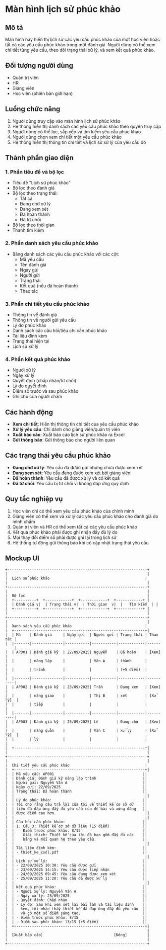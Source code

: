 # Màn hình lịch sử phúc khảo

## Mô tả
Màn hình này hiển thị lịch sử các yêu cầu phúc khảo của một học viên hoặc tất cả các yêu cầu phúc khảo trong một đánh giá. Người dùng có thể xem chi tiết từng yêu cầu, theo dõi trạng thái xử lý, và xem kết quả phúc khảo.

## Đối tượng người dùng
- Quản trị viên
- HR
- Giảng viên
- Học viên (phiên bản giới hạn)

## Luồng chức năng
1. Người dùng truy cập vào màn hình lịch sử phúc khảo
2. Hệ thống hiển thị danh sách các yêu cầu phúc khảo theo quyền truy cập
3. Người dùng có thể lọc, sắp xếp và tìm kiếm yêu cầu phúc khảo
4. Người dùng chọn xem chi tiết một yêu cầu phúc khảo
5. Hệ thống hiển thị thông tin chi tiết và lịch sử xử lý của yêu cầu đó

## Thành phần giao diện

### 1. Phần tiêu đề và bộ lọc
- Tiêu đề "Lịch sử phúc khảo"
- Bộ lọc theo đánh giá
- Bộ lọc theo trạng thái:
  - Tất cả
  - Đang chờ xử lý
  - Đang xem xét
  - Đã hoàn thành
  - Đã từ chối
- Bộ lọc theo thời gian
- Thanh tìm kiếm

### 2. Phần danh sách yêu cầu phúc khảo
- Bảng danh sách các yêu cầu phúc khảo với các cột:
  - Mã yêu cầu
  - Tên đánh giá
  - Ngày gửi
  - Người gửi
  - Trạng thái
  - Kết quả (nếu đã hoàn thành)
  - Thao tác

### 3. Phần chi tiết yêu cầu phúc khảo
- Thông tin về đánh giá
- Thông tin về người gửi yêu cầu
- Lý do phúc khảo
- Danh sách các câu hỏi/tiêu chí cần phúc khảo
- Tài liệu đính kèm
- Trạng thái hiện tại
- Lịch sử xử lý

### 4. Phần kết quả phúc khảo
- Người xử lý
- Ngày xử lý
- Quyết định (chấp nhận/từ chối)
- Lý do quyết định
- Điểm số trước và sau phúc khảo
- Ghi chú của người chấm

## Các hành động
- **Xem chi tiết**: Hiển thị thông tin chi tiết của yêu cầu phúc khảo
- **Xử lý yêu cầu**: Chỉ dành cho giảng viên/quản trị viên
- **Xuất báo cáo**: Xuất báo cáo lịch sử phúc khảo ra Excel
- **Gửi thông báo**: Gửi thông báo cho người liên quan

## Các trạng thái yêu cầu phúc khảo
- **Đang chờ xử lý**: Yêu cầu đã được gửi nhưng chưa được xem xét
- **Đang xem xét**: Yêu cầu đang được xem xét bởi giảng viên
- **Đã hoàn thành**: Yêu cầu đã được xử lý và có kết quả
- **Đã từ chối**: Yêu cầu bị từ chối vì không đáp ứng quy định

## Quy tắc nghiệp vụ
1. Học viên chỉ có thể xem yêu cầu phúc khảo của chính mình
2. Giảng viên có thể xem và xử lý các yêu cầu phúc khảo cho đánh giá do mình chấm
3. Quản trị viên và HR có thể xem tất cả các yêu cầu phúc khảo
4. Kết quả phúc khảo phải được ghi nhận đầy đủ lý do
5. Mọi thay đổi điểm số phải được ghi lại trong lịch sử
6. Hệ thống tự động gửi thông báo khi có cập nhật trạng thái yêu cầu

## Mockup UI
```
+---------------------------------------------------------------+
|                                                               |
|  Lịch sử phúc khảo                                           |
|                                                               |
+---------------------------------------------------------------+
|                                                               |
|  Bộ lọc                                                       |
|  +----------+  +------------+  +------------+  +------------+ |
|  | Đánh giá v|  | Trạng thái v|  | Thời gian  v|  |   Tìm kiếm  | |
|  +----------+  +------------+  +------------+  +------------+ |
|                                                               |
+---------------------------------------------------------------+
|                                                               |
|  Danh sách yêu cầu phúc khảo                                 |
|  +-----------------------------------------------------------+|
|  | Mã    | Đánh giá     | Ngày gửi  | Người gửi | Trạng thái | Thao tác |
|  |-------|--------------|-----------|-----------|------------|----------|
|  | AP001 | Đánh giá kỹ  | 22/09/2025| Nguyễn    | Đã hoàn    | [Xem]    |
|  |       | năng lập     |           | Văn A     | thành      |          |
|  |       | trình        |           |           | (+5 điểm)  |          |
|  |-------|--------------|-----------|-----------|------------|----------|
|  | AP002 | Đánh giá kỹ  | 23/09/2025| Trần      | Đang xem   | [Xem]    |
|  |       | năng giao    |           | Thị B     | xét        | [Xử lý]  |
|  |       | tiếp         |           |           |            |          |
|  |-------|--------------|-----------|-----------|------------|----------|
|  | AP003 | Đánh giá kỹ  | 25/09/2025| Lê        | Đang chờ   | [Xem]    |
|  |       | năng quản    |           | Văn C     | xử lý      | [Xử lý]  |
|  |       | lý           |           |           |            |          |
|  +-----------------------------------------------------------+|
|                                                               |
+---------------------------------------------------------------+
|                                                               |
|  Chi tiết yêu cầu phúc khảo                                  |
|  +-----------------------------------------------------------+|
|  | Mã yêu cầu: AP001                                        ||
|  | Đánh giá: Đánh giá kỹ năng lập trình                     ||
|  | Người gửi: Nguyễn Văn A                                  ||
|  | Ngày gửi: 22/09/2025                                     ||
|  | Trạng thái: Đã hoàn thành                                ||
|  |                                                           ||
|  | Lý do phúc khảo:                                         ||
|  | Tôi cho rằng câu trả lời của tôi về thiết kế cơ sở dữ    ||
|  | liệu đã đáp ứng đầy đủ yêu cầu của đề bài và xứng đáng   ||
|  | được điểm cao hơn.                                        ||
|  |                                                           ||
|  | Câu hỏi cần phúc khảo:                                   ||
|  | 1. Câu 3: Thiết kế cơ sở dữ liệu (15 điểm)               ||
|  |    Điểm trước phúc khảo: 8/15                            ||
|  |    Giải thích: Thiết kế của tôi đã bao gồm đầy đủ các    ||
|  |    bảng và mối quan hệ theo yêu cầu.                     ||
|  |                                                           ||
|  | Tài liệu đính kèm:                                       ||
|  | - thiet_ke_csdl.pdf                                      ||
|  |                                                           ||
|  | Lịch sử xử lý:                                           ||
|  | - 22/09/2025 10:30: Yêu cầu được gửi                     ||
|  | - 23/09/2025 14:15: Yêu cầu được tiếp nhận               ||
|  | - 24/09/2025 09:45: Yêu cầu đang được xem xét            ||
|  | - 25/09/2025 11:20: Yêu cầu đã được xử lý                ||
|  |                                                           ||
|  | Kết quả phúc khảo:                                       ||
|  | - Người xử lý: Nguyễn Văn A                              ||
|  | - Ngày xử lý: 25/09/2025                                 ||
|  | - Quyết định: Chấp nhận                                  ||
|  | - Lý do: Sau khi xem xét lại bài làm và tài liệu đính    ||
|  |   kèm, tôi nhận thấy thiết kế đã đáp ứng đầy đủ yêu cầu  ||
|  |   và có một số điểm sáng tạo.                            ||
|  | - Điểm trước phúc khảo: 8/15                             ||
|  | - Điểm sau phúc khảo: 13/15 (+5 điểm)                    ||
|  +-----------------------------------------------------------+|
|                                                               |
|  [Xuất báo cáo]                                [Đóng]         |
|                                                               |
+---------------------------------------------------------------+
```
